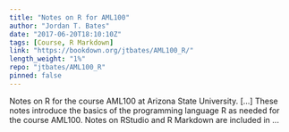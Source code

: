 ```yaml
---
title: "Notes on R for AML100"
author: "Jordan T. Bates"
date: "2017-06-20T18:10:10Z"
tags: [Course, R Markdown]
link: "https://bookdown.org/jtbates/AML100_R/"
length_weight: "1%"
repo: "jtbates/AML100_R"
pinned: false
---
```


Notes on R for the course AML100 at Arizona State University. [...] These notes introduce the basics of the programming language R as needed for the course AML100. Notes on RStudio and R Markdown are included in ...
